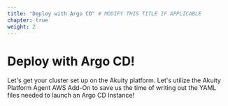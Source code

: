 ```yaml
---
title: "Deploy with Argo CD" # MODIFY THIS TITLE IF APPLICABLE
chapter: true
weight: 2
---
```


# Deploy with Argo CD!
Let's get your cluster set up on the Akuity platform. Let's utilize the Akuity Platform Agent AWS Add-On to save us the time of writing out the YAML files needed to launch an Argo CD Instance!
